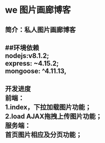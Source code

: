  we 图片画廊博客
==================
简介：私人图片画廊博客
---------------------
##环境依赖 <br />
nodejs:v8.1.2; <br />
express: ~4.15.2; <br />
mongoose: ^4.11.13, <br />
----------------------
开发进度 <br />
前端： <br />
1.index，下拉加载图片功能； <br />
2.load AJAX拖拽上传图片功能； <br />
服务端： <br />
首页图片相应及分页功能； <br />
------------------------


